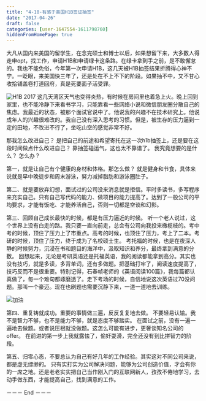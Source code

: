 ```yaml
---
title: "4-18-有感于美国H1B签证抽签"
date: "2017-04-26"
draft: false
categories: [user-1647554-1611798760]
hiddenFromHomePage: true
---
```

大凡从国内来美国的留学生，在念完硕士和博士以后，如果想留下来，大多数人得走申opt，找工作，申请H1B和申请绿卡这条路。在绿卡拿到手之前，是不敢懈怠的。我也不能免俗，今年第一次申请H1B，这几天被H1B抽签结果折腾得心神不宁。一眨眼，来美国快三年了，还是处在不上不下的阶段。如果抽不中，又不甘心收拾铺盖卷打道回府，真是死要面子活受罪。 

![H1B 2017](/static/images/user-1647554-1611798760/1647554-2262ee4694f9a8cf.png)
这几天湾区天气也变得炎热，有时候在房间里也着急上火。晚上回到家里，也不能冷静下来看书学习，只能靠看一些网络小说和微信朋友圈分散自己的焦虑。我最近的状态，被那个面试官说中了。他说我的兴趣不在技术研究上。他说成年人的兴趣很难改的。我自己没有深入思考的习惯。但是，被生存的压力逼到一定的田地，不改进不行了，坐吃山空的感觉非常不好。

那我怎么改进自己？ 是把自己的前途和希望寄托在这一次h1b抽签上，还是要在这段时间做点什么改进自己？ 靠抽签碰运气，这也太不靠谱了。 我究竟想要的是什么？ 怎么办？

第一，就是让自己有个健康的身材和体格。那怎么做？ 就是健身和节食，具体来说就是早中晚徒步和周末游泳，努力减掉脂肪和游泳圈肚子。

第二、就是要放弃幻想，面试过的公司没来消息就是拒信。平时多读书，多写程序来充实自己。只有自己写代码的能力、做项目的能力提高了。达到了一般公司的平均要求，才能有饭吃、才能养活自己，否则一切都是空谈和幻影。

第三、回顾自己成长最快的时候，都是有压力逼近的时候。 听一个老人说过，这个世界上没有白走的路。我只要一直向前走，总会有公司向我投来橄榄枝的。考中考的时候，顶住了压力上了市重点。高考的时候，也顶住了压力，考上了二本。考研的时候，顶住了压力，终于成为了名校硕士生。 考托福的时候，也是在夜深人静的时候努力，沉浸在书和题目的海洋中，汲取知识和养分，最终拿到满意的分数。 回想起来，无论是考研英语还是托福英语，我的阅读都能拿到高分。其实也没有技巧，就是多读，多背单词，还有多做题。把基础打牢了，阅读速度提高了，技巧反而不是很重要。特别记得，石春帧老师的《英语阅读100篇》，我每篇都认真做了，每一个难句都琢磨透了。走下考场的时候，自信地说这次英语过70没问题。那叫一个豪迈。现在也刷题也需要沉静下来，一道一道地去训练。


![加油](/static/images/user-1647554-1611798760/1647554-16887f5e708538bc.png)

第四、重复铸就成功。重要的事情做三遍，反反复复地去做。 不要轻易认输。我不是智力不够，也不是能力不够，就是态度不够踏实。 在面试之前，没有一遍一遍地去做题。或者说压根就没做题。这怎么可能有进步，更奢谈知名公司的offer。 在前进的第一步上我就露怯了，偷奸耍滑，完全还没有到比拼智力的阶段。

第五、归零心态，不要总认为自己有好几年的工作经验。其实这对不同公司来说，都是虚无缥缈的。 只有实打实为公司解决问题，能够为公司创造价值，才会有你的一席之地。还是老老实实把自己当作刚入门的互联网新人，孜孜不倦地学习，去动手做东西，才能提高自己，找到满意的工作。


－－－ End －－－
